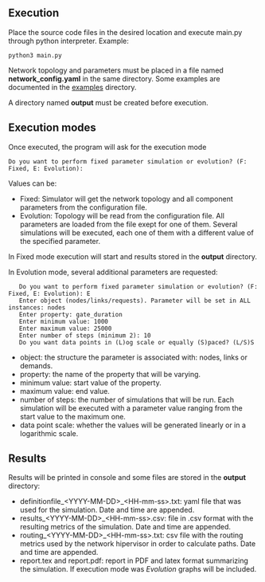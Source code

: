 Execution
----------
Place the source code files in the desired location and execute main.py through python interpreter.
Example:
```shell
python3 main.py
```

Network topology and parameters must be placed in a file named **network_config.yaml** in the same directory. Some examples are documented in the [examples](../examples/) directory.

A directory named **output** must be created before execution.

Execution modes
----------------
Once executed, the program will ask for the execution mode
```shell
Do you want to perform fixed parameter simulation or evolution? (F: Fixed, E: Evolution):
```

Values can be:
- Fixed: Simulator will get the network topology and all component parameters from the configuration file.
- Evolution: Topology will be read from the configuration file. All parameters are loaded from the file exept for one of them. Several simulations will be executed, each one of them with a different value of the specified parameter.

In Fixed mode execution will start and results stored in the **output** directory.

In Evolution mode, several additional parameters are requested:
```shell
   Do you want to perform fixed parameter simulation or evolution? (F: Fixed, E: Evolution): E
   Enter object (nodes/links/requests). Parameter will be set in ALL instances: nodes
   Enter property: gate_duration
   Enter minimum value: 1000
   Enter maximum value: 25000
   Enter number of steps (minimum 2): 10
   Do you want data points in (L)og scale or equally (S)paced? (L/S)S
``` 

- object: the structure the parameter is associated with: nodes, links or demands.
- property: the name of the property that will be varying.
- minimum value: start value of the property.
- maximum value: end value.
- number of steps: the number of simulations that will be run. Each simulation will be executed with a parameter value ranging from the start value to the maximum one.
- data point scale: whether the values will be generated linearly or in a logarithmic scale.

Results
---------------
Results will be printed in console and some files are stored in the **output** directory:
- definitionfile\_\<YYYY-MM-DD\>\_\<HH-mm-ss\>.txt: yaml file that was used for the simulation. Date and time are appended.
- results\_\<YYYY-MM-DD\>_\<HH-mm-ss\>.csv: file in .csv format with the resulting metrics of the simulation. Date and time are appended.
- routing\_\<YYYY-MM-DD\>\_\<HH-mm-ss\>.txt: csv file with the routing metrics used by the network hipervisor in order to calculate paths. Date and time are appended.
- report.tex and report.pdf: report in PDF and latex format summarizing the simulation. If execution mode was *Evolution* graphs will be included.

